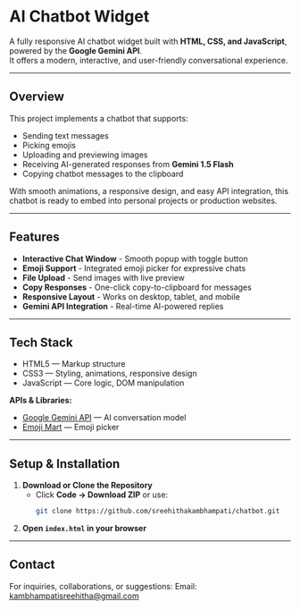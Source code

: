# AI Chatbot Widget

A fully responsive AI chatbot widget built with **HTML, CSS, and JavaScript**, powered by the **Google Gemini API**.  
It offers a modern, interactive, and user-friendly conversational experience.

---

## Overview
This project implements a chatbot that supports:  
- Sending text messages
- Picking emojis
- Uploading and previewing images
- Receiving AI-generated responses from **Gemini 1.5 Flash**
- Copying chatbot messages to the clipboard

With smooth animations, a responsive design, and easy API integration, this chatbot is ready to embed into personal projects or production websites.

---

## Features
-  **Interactive Chat Window** - Smooth popup with toggle button  
-  **Emoji Support** - Integrated emoji picker for expressive chats  
-  **File Upload** - Send images with live preview  
-  **Copy Responses** - One-click copy-to-clipboard for messages  
- **Responsive Layout** - Works on desktop, tablet, and mobile  
-  **Gemini API Integration** - Real-time AI-powered replies  

---

## Tech Stack
- HTML5 — Markup structure  
- CSS3 — Styling, animations, responsive design  
- JavaScript — Core logic, DOM manipulation  

**APIs & Libraries:**
- [Google Gemini API](https://aistudio.google.com/) — AI conversation model
- [Emoji Mart](https://github.com/missive/emoji-mart) — Emoji picker  

---

## Setup & Installation
1. **Download or Clone the Repository**  
   - Click **Code → Download ZIP** or use:  
     ```bash
     git clone https://github.com/sreehithakambhampati/chatbot.git
     ```
2. **Open `index.html` in your browser**  
   

---

## Contact
For inquiries, collaborations, or suggestions:
Email: kambhampatisreehitha@gmail.com




